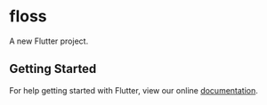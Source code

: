 # floss

A new Flutter project.

## Getting Started

For help getting started with Flutter, view our online
[documentation](https://flutter.io/).
